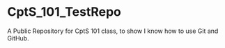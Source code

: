 # CptS_101_TestRepo
A Public Repository for CptS 101 class, to show I know how to use Git and GitHub.
